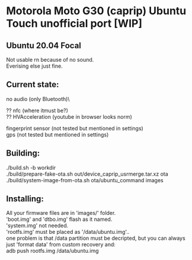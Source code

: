 # Motorola Moto G30 (caprip) Ubuntu Touch unofficial port [WIP]

## Ubuntu 20.04 Focal
Not usable rn because of no sound. \
Everising else just fine.

## Current state:
no audio (only Bluetooth)\

?? nfc (where itmust be?)\
?? HVAcceleration (youtube in browser looks norm)

fingerprint sensor (not tested but mentioned in settings)\
gps (not tested but mentioned in settings)

## Building:
./build.sh -b workdir\
./build/prepare-fake-ota.sh out/device_caprip_usrmerge.tar.xz ota\
./build/system-image-from-ota.sh ota/ubuntu_command images

## Installing:
All your firmware files are in 'images/' folder.\
'boot.img' and 'dtbo.img' flash as it named.\
'system.img' not needed.\
'rootfs.img' must be placed as '/data/ubuntu.img'..\
one problem is that /data partition must be decripted, but you can always just 'format data' from custom recovery and:\
adb push rootfs.img /data/ubuntu.img
